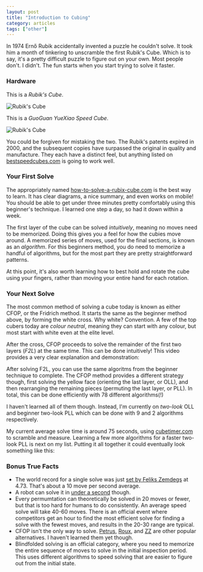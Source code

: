 ```yaml
---
layout: post
title: "Introduction to Cubing"
category: articles
tags: ["other"]
---
```


In 1974 Ernő Rubik accidentally invented a puzzle he couldn't solve. It took him a month of tinkering to unscramble the first Rubik's Cube. Which is to say, it's a pretty difficult puzzle to figure out on your own. Most people don't. I didn't. The fun starts when you start trying to solve it faster.

### Hardware

This is a _Rubik's Cube_.

![Rubik's Cube](/images/rubiks-cube.png)

This is a _GuoGuan YueXiao Speed Cube_.

![Rubik's Cube](/images/guoguan-cube.png)

You could be forgiven for mistaking the two. The Rubik's patents expired in 2000, and the subsequent copies have surpassed the original in quality and manufacture. They each have a distinct feel, but anything listed on [bestspeedcubes.com](http://www.bestspeedcube.com/) is going to work well.

### Your First Solve

The appropriately named [how-to-solve-a-rubix-cube.com](https://how-to-solve-a-rubix-cube.com/) is the best way to learn. It has clear diagrams, a nice summary, and even works on mobile! You should be able to get under three minutes pretty comfortably using this beginner's technique. I learned one step a day, so had it down within a week.

The first layer of the cube can be solved _intuitively_, meaning no moves need to be memorized. Doing this gives you a feel for how the cubies move around. A memorized series of moves, used for the final sections, is known as an _algorithm_. For this beginners method, you do need to memorize a handful of algorithms, but for the most part they are pretty straightforward patterns.

At this point, it's also worth learning how to best hold and rotate the cube using your fingers, rather than moving your entire hand for each rotation.

<x-youtube href="https://youtube.com/watch?v=rzvW3dI03ws"></x-youtube>

### Your Next Solve

The most common method of solving a cube today is known as either CFOP, or the Fridrich method. It starts the same as the beginner method above, by forming the white cross. Why white? Convention. A few of the top cubers today are _colour neutral_, meaning they can start with any colour, but most start with white even at the elite level.

After the cross, CFOP proceeds to solve the remainder of the first two layers (_F2L_) at the same time. This can be done intuitively! This video provides a very clear explanation and demonstration:

<x-youtube href="https://youtube.com/watch?v=2EjpF8ORtVo"></x-youtube>

After solving F2L, you can use the same algoritms from the beginner technique to complete. The CFOP method provides a different strategy though, first solving the yellow face (orienting the last layer, or OLL), and then rearranging the remaining pieces (permuting the last layer, or PLL). In total, this can be done efficiently with 78 different algorithms(!)

I haven't learned all of them though. Instead, I'm currently on _two-look_ OLL and beginner two-look PLL which can be done with 9 and 2 algorithms respectively.

<x-youtube href="https://youtube.com/watch?v=IMb7hOAgmng"></x-youtube>

My current average solve time is around 75 seconds, using [cubetimer.com](http://www.cubetimer.com) to scramble and measure. Learning a few more algorithms for a faster two-look PLL is next on my list. Putting it all together it could eventually look something like this:

<x-youtube href="https://youtube.com/watch?v=Jcv4ePMPN_U"></x-youtube>

### Bonus True Facts

* The world record for a single solve was just [set by Feliks Zemdegs](https://www.youtube.com/watch?v=R07JiT0PlcE) at 4.73. That's about a 10 move per second average.
* A robot can solve it in [under a second](https://www.youtube.com/watch?v=by1yz7Toick) though.
* Every permumtation can theoretically be solved in 20 moves or fewer, but that is too hard for humans to do consistently. An average speed solve will take 40-60 moves. There is an official event where competitors get an hour to find the most efficient solve for finding a solve with the fewest moves, and results in the 20-30 range are typical.
* CFOP isn't the only way to solve. [Petrus](https://www.speedsolving.com/wiki/index.php/Petrus), [Roux](https://www.speedsolving.com/wiki/index.php/Roux), and [ZZ](https://www.speedsolving.com/wiki/index.php/ZZ) are other popular alternatives. I haven't learned them yet though.
* Blindfolded solving is an official category, where you need to memorize the entire sequence of moves to solve in the initial inspection period. This uses different algorithms to speed solving that are easier to figure out from the initial state.
